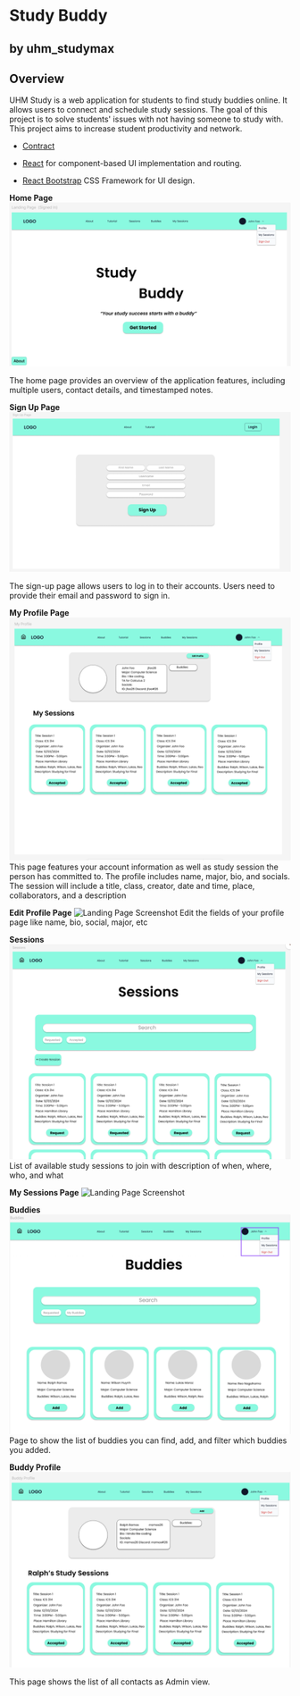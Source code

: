 # Study Buddy
## by uhm_studymax

## Overview

UHM Study is a web application for students to find study buddies online. It allows users to connect and schedule study sessions. The goal of this project is to solve students' issues with not having someone to study with. This project aims to increase student productivity and network.

* [Contract](https://docs.google.com/document/d/1CuqpTS5TcGMRY66bBHws0psp6xEzRiAeooaWMurNlUc/edit?usp=sharing) 

* [React](https://reactjs.org/) for component-based UI implementation and routing.
* [React Bootstrap](https://react-bootstrap.github.io/) CSS Framework for UI design.


**Home Page**
<img src="doc/landingPageSI.png" alt="Landing Page Screenshot">

The home page provides an overview of the application features, including multiple users, contact details, and timestamped notes.

**Sign Up Page**
<img src="doc/signUp.png" alt="Landing Page Screenshot">

The sign-up page allows users to log in to their accounts. Users need to provide their email and password to sign in.

**My Profile Page**
<img src="doc/myProfile.png" alt="Landing Page Screenshot">
This page features your account information as well as study session the person has committed to.  The profile includes name, major, bio, and socials. The session will include a title, class, creator, date and time, place, collaborators, and a description

**Edit Profile Page**
<img src="doc/addContact.png" alt="Landing Page Screenshot">
Edit the fields of your profile page like name, bio, social, major, etc

**Sessions**
<img src="doc/sessions.png" alt="Landing Page Screenshot">
List of available study sessions to join with description of when, where, who, and what

**My Sessions Page**
<img src="doc/mySession.png" alt="Landing Page Screenshot">

**Buddies**
<img src="doc/buddies.png" alt="Landing Page Screenshot">
Page to show the list of buddies you can find, add, and filter which buddies you added.

**Buddy Profile**
<img src="doc/buddyProfile.png" alt="Landing Page Screenshot">

This page shows the list of all contacts as Admin view.


